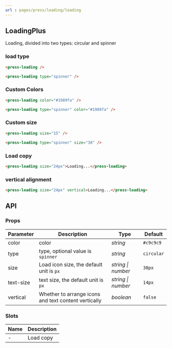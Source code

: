 ```yaml
---
url : pages/press/loading/loading
---
```


## LoadingPlus


Loading, divided into two types: circular and spinner


### load type

```html
<press-loading />

<press-loading type="spinner" />
```

### Custom Colors

```html
<press-loading color="#1989fa" />

<press-loading type="spinner" color="#1989fa" />
```

### Custom size

```html
<press-loading size="15" />

<press-loading type="spinner" size="38" />
```

### Load copy

```html
<press-loading size="24px">Loading...</press-loading>
```

### vertical alignment

```html
<press-loading size="24px" vertical>Loading...</press-loading>
```

## API

### Props

| Parameter | Description                                          | Type               | Default    |
| --------- | ---------------------------------------------------- | ------------------ | ---------- |
| color     | color                                                | _string_           | `#c9c9c9`  |
| type      | type, optional value is `spinner`                    | _string_           | `circular` |
| size      | Load icon size, the default unit is `px`             | _string \| number_ | `30px`     |
| text-size | text size, the default unit is `px`                  | _string \| number_ | `14px`     |
| vertical  | Whether to arrange icons and text content vertically | _boolean_          | `false`    |

### Slots

| Name | Description |
| ---- | ----------- |
| -    | Load copy   |